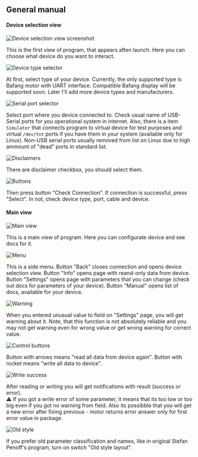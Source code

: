 ## General manual

#### Device selection view

![Device selection view screenshot](assets/general_manual/device_selection_view.png)

This is the first view of program, that appears aften launch. Here you can choose what device do you want to interact.

![Device type selector](assets/general_manual/device_selection_view.png)

At first, select type of your device. Currently, the only supported type is Bafang motor with UART interface. Compatible Bafang display will be supported soon. Later I'll add more device types and manufacturers.

![Serial port selector](assets/general_manual/port_selector.png)

Select port where you device connected to. Check usual name of USB-Serial ports for you operational system in internet. Also, there is a item `Simulator` that connects program to virtual device for test purposes and virtual `/dev/tnt` ports if you have them in your system (available only for Linux). Non-USB serial ports usually removed from list on Linux due to high ammount of "dead" ports in standard list.

![Disclaimers](assets/general_manual/disclaimers.png)

There are disclaimer checkbox, you should select them.

![Buttons](assets/general_manual/connection_buttons.png)

Then press button "Check Connection". If connection is successful, press "Select". In not, check device type, port, cable and device.

#### Main view

![Main view](assets/general_manual/main_view.png)

This is a main view of program. Here you can configurate device and see docs for it.

![Menu](assets/general_manual/menu.png)

This is a side menu. Button "Back" closes connection and opens device selection view. Button "Info" opens page with reand-only data from device. Button "Settings" opens page with parameters that you can change (check out docs for parameters of your device). Button "Manual" opens list of docs, available for your device.

![Warning](assets/general_manual/warning.png)

When you entered unusual value to field on "Settings" page, you will get warning about it. Note, that this function is not absolutely reliable and you may not get warning even for wrong value or get wrong warning for correct value.

![Control buttons](assets/general_manual/control_buttons.png)

Button with arrows means "read all data from device again". Button with rocket means "write all data to device".

![Write success](assets/general_manual/write_success.png)

After reading or writing you will get notifications with result (success or error).\
⚠️ If you got a write error of some parameter, it means that its too low or too big even if you got no warning from field. Also its possibble that you will get a new error after fixing previous - motor returns error answer only for first error value in package.

![Old style](assets/general_manual/old_style_parameter_page.png)

If you prefer old parameter classification and names, like in original Stefan Penoff's program, turn on switch "Old style layout".